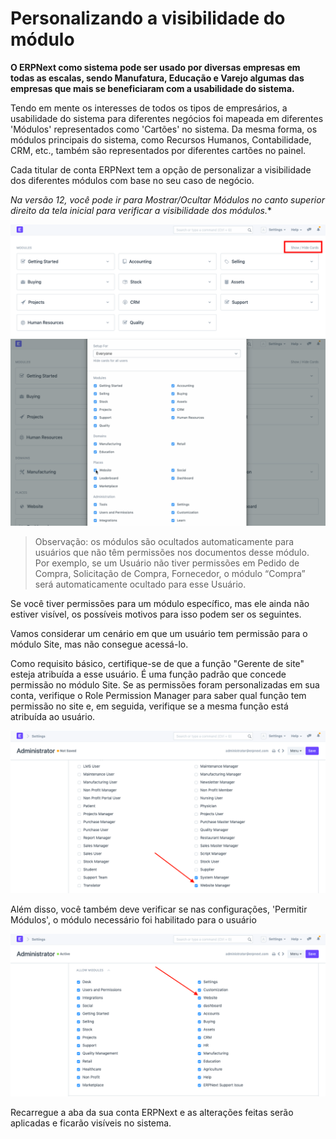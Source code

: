 # Personalizando a visibilidade do módulo



**O ERPNext como sistema pode ser usado por diversas empresas em todas as escalas, sendo Manufatura, Educação e Varejo algumas das empresas que mais se beneficiaram com a usabilidade do sistema.**


Tendo em mente os interesses de todos os tipos de empresários, a usabilidade do sistema para diferentes negócios foi mapeada em diferentes 'Módulos' representados como 'Cartões' no sistema. Da mesma forma, os módulos principais do sistema, como Recursos Humanos, Contabilidade, CRM, etc., também são representados por diferentes cartões no painel.


Cada titular de conta ERPNext tem a opção de personalizar a visibilidade dos diferentes módulos com base no seu caso de negócio.


*Na versão 12, você pode ir para Mostrar/Ocultar Módulos no canto superior direito da tela inicial para verificar a visibilidade dos módulos.*\*


![Visibilidade do módulo](/files/customize-module-visibility-2.png)
![Visibilidade do módulo](/files/customize-module-visibility.gif)


> Observação: os módulos são ocultados automaticamente para usuários que não têm permissões nos documentos desse módulo. Por exemplo, se um Usuário não tiver permissões em Pedido de Compra, Solicitação de Compra, Fornecedor, o módulo “Compra” será automaticamente ocultado para esse Usuário.


Se você tiver permissões para um módulo específico, mas ele ainda não estiver visível, os possíveis motivos para isso podem ser os seguintes.


Vamos considerar um cenário em que um usuário tem permissão para o módulo Site, mas não consegue acessá-lo.


Como requisito básico, certifique-se de que a função "Gerente de site" esteja atribuída a esse usuário. É uma função padrão que concede permissão no módulo Site. Se as permissões foram personalizadas em sua conta, verifique o Role Permission Manager para saber qual função tem permissão no site e, em seguida, verifique se a mesma função está atribuída ao usuário.


![Visibilidade do módulo](/files/customize-module-visibility-4.png)


Além disso, você também deve verificar se nas configurações, 'Permitir Módulos', o módulo necessário foi habilitado para o usuário


![Visibilidade do módulo](/files/customize-module-visibility-1.png)


Recarregue a aba da sua conta ERPNext e as alterações feitas serão aplicadas e ficarão visíveis no sistema.



